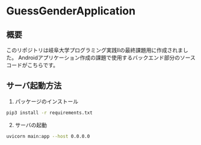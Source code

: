 # GuessGenderApplication

## 概要

このリポジトリは岐阜大学プログラミング実践Ⅱの最終課題用に作成されました。
Androidアプリケーション作成の課題で使用するバックエンド部分のソースコードがこちらです。

## サーバ起動方法

1. パッケージのインストール

```bash
pip3 install -r requirements.txt
```

2. サーバの起動

```bash
uvicorn main:app --host 0.0.0.0
```
